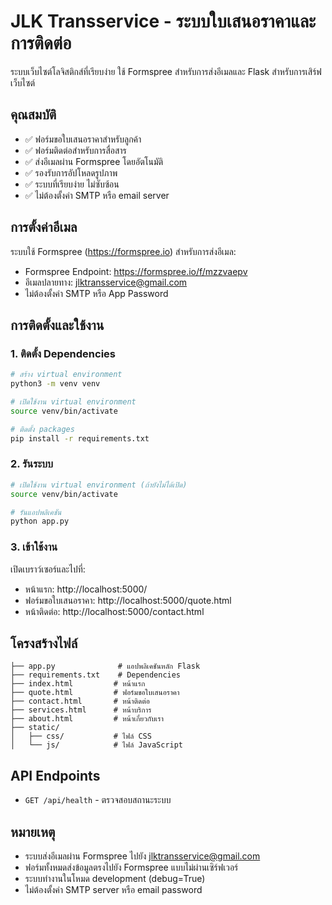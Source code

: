 # JLK Transservice - ระบบใบเสนอราคาและการติดต่อ

ระบบเว็บไซต์โลจิสติกส์ที่เรียบง่าย ใช้ Formspree สำหรับการส่งอีเมลและ Flask สำหรับการเสิร์ฟเว็บไซต์

## คุณสมบัติ

- ✅ ฟอร์มขอใบเสนอราคาสำหรับลูกค้า
- ✅ ฟอร์มติดต่อสำหรับการสื่อสาร
- ✅ ส่งอีเมลผ่าน Formspree โดยอัตโนมัติ
- ✅ รองรับการอัปโหลดรูปภาพ
- ✅ ระบบที่เรียบง่าย ไม่ซับซ้อน
- ✅ ไม่ต้องตั้งค่า SMTP หรือ email server

## การตั้งค่าอีเมล

ระบบใช้ Formspree (https://formspree.io) สำหรับการส่งอีเมล:
- Formspree Endpoint: https://formspree.io/f/mzzvaepv
- อีเมลปลายทาง: jlktransservice@gmail.com
- ไม่ต้องตั้งค่า SMTP หรือ App Password

## การติดตั้งและใช้งาน

### 1. ติดตั้ง Dependencies

```bash
# สร้าง virtual environment
python3 -m venv venv

# เปิดใช้งาน virtual environment
source venv/bin/activate

# ติดตั้ง packages
pip install -r requirements.txt
```

### 2. รันระบบ

```bash
# เปิดใช้งาน virtual environment (ถ้ายังไม่ได้เปิด)
source venv/bin/activate

# รันแอปพลิเคชัน
python app.py
```

### 3. เข้าใช้งาน

เปิดเบราว์เซอร์และไปที่:
- หน้าแรก: http://localhost:5000/
- ฟอร์มขอใบเสนอราคา: http://localhost:5000/quote.html
- หน้าติดต่อ: http://localhost:5000/contact.html

## โครงสร้างไฟล์

```
├── app.py              # แอปพลิเคชันหลัก Flask
├── requirements.txt    # Dependencies
├── index.html         # หน้าแรก
├── quote.html         # ฟอร์มขอใบเสนอราคา
├── contact.html       # หน้าติดต่อ
├── services.html      # หน้าบริการ
├── about.html         # หน้าเกี่ยวกับเรา
├── static/
│   ├── css/           # ไฟล์ CSS
│   └── js/            # ไฟล์ JavaScript

```

## API Endpoints

- `GET /api/health` - ตรวจสอบสถานะระบบ

## หมายเหตุ

- ระบบส่งอีเมลผ่าน Formspree ไปยัง jlktransservice@gmail.com
- ฟอร์มทั้งหมดส่งข้อมูลตรงไปยัง Formspree แบบไม่ผ่านเซิร์ฟเวอร์
- ระบบทำงานในโหมด development (debug=True)
- ไม่ต้องตั้งค่า SMTP server หรือ email password
